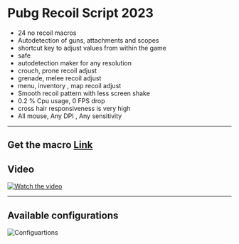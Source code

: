 # Pubg Recoil Script 2023
- 24 no recoil macros
- Autodetection of guns, attachments and scopes
- shortcut key to adjust values from within the game
- safe 
- autodetection maker for any resolution
- crouch, prone recoil adjust
- grenade, melee recoil adjust
- menu, inventory , map recoil adjust
- Smooth recoil pattern with less screen shake
- 0.2 % Cpu usage, 0 FPS drop
- cross hair responsiveness is very high
- All mouse, Any DPI , Any sensitivity

---
Get the macro [Link](https://www.recoilmacro.com/recoil-macro/recoil-script-pubg-pc-undetected-with-automatic-gun-detection/)
---

## Video

[![Watch the video](https://cdn.pixabay.com/photo/2013/07/13/11/45/play-158609_1280.png)](https://vimeo.com/814363033)

---

## Available configurations

![Configuartions](https://github.com/RCLMacro/pubg_recoil/assets/149319666/c4946611-5c05-48ca-877e-cbe25bcdae72)
